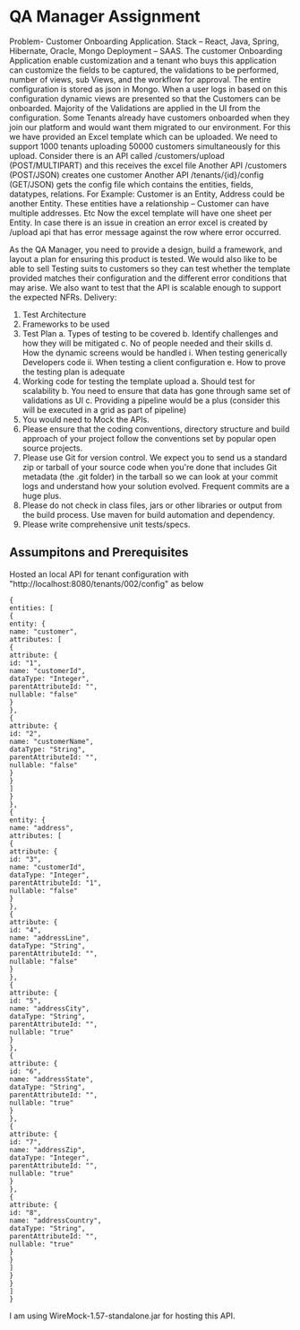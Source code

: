 # QA Manager Assignment

Problem- Customer Onboarding Application.
Stack – React, Java, Spring, Hibernate, Oracle, Mongo
Deployment – SAAS.
The customer Onboarding Application enable customization and a tenant who buys this application can customize the fields to be captured, the validations to be performed, number of views, sub Views, and the workflow for approval. The entire configuration is stored as json in Mongo. When a user logs in based on this configuration dynamic views are presented so that the Customers can be onboarded.
Majority of the Validations are applied in the UI from the configuration. Some Tenants already have customers onboarded when they join our platform and would want them migrated to our environment. For this we have provided an Excel template which can be uploaded. We need to support 1000 tenants uploading 50000 customers simultaneously for this upload. 
Consider there is an API called /customers/upload (POST/MULTIPART)  and this receives the excel file
Another API /customers (POST/JSON) creates one customer
Another API /tenants/{id}/config (GET/JSON) gets the config file which contains the entities, fields, datatypes, relations.
For Example: Customer is an Entity, Address could be another Entity. These entities have a relationship – Customer can have multiple addresses. Etc
Now the excel template will have one sheet per Entity.
In case there is an issue in creation an error excel is created by /upload api that has error message against the row where error occurred. 

As the QA Manager, you need to provide a design, build a framework, and layout a plan for ensuring this product is tested. We would also like to be able to sell Testing suits to customers so they can test whether the template provided matches their configuration and the different error conditions that may arise. We also want to test that the API is scalable enough to support the expected NFRs.
Delivery: 
1)	Test Architecture
2)	Frameworks to be used
3)	Test Plan 
a.	Types of testing to be covered
b.	Identify challenges and how they will be mitigated
c.	No of people needed and their skills
d.	How the dynamic screens would be handled
i.	When testing generically Developers code
ii.	When testing a client configuration
e.	How to prove the testing plan is adequate
4)	 Working code for testing the template upload
a.	Should test for scalability
b.	You need to ensure that data has gone through same set of validations as UI
c.	Providing a pipeline would be a plus (consider this will be executed in a grid as part of pipeline) 
5)	You would need to Mock the APIs.
6)	Please ensure that the coding conventions, directory structure and build approach of your project follow the conventions set by popular open source projects.
7)	Please use Git for version control. We expect you to send us a standard zip or tarball of your source code when you're done that includes Git metadata (the .git folder) in the tarball so we can look at your commit logs and understand how your solution evolved. Frequent commits are a huge plus.
8)	Please do not check in class files, jars or other libraries or output from the build process. Use maven for build automation and dependency. 
9)	Please write comprehensive unit tests/specs.





## Assumpitons and Prerequisites

Hosted an local API for tenant configuration with "http://localhost:8080/tenants/002/config" as below

```
{
entities: [
{
entity: {
name: "customer",
attributes: [
{
attribute: {
id: "1",
name: "customerId",
dataType: "Integer",
parentAttributeId: "",
nullable: "false"
}
},
{
attribute: {
id: "2",
name: "customerName",
dataType: "String",
parentAttributeId: "",
nullable: "false"
}
}
]
}
},
{
entity: {
name: "address",
attributes: [
{
attribute: {
id: "3",
name: "customerId",
dataType: "Integer",
parentAttributeId: "1",
nullable: "false"
}
},
{
attribute: {
id: "4",
name: "addressLine",
dataType: "String",
parentAttributeId: "",
nullable: "false"
}
},
{
attribute: {
id: "5",
name: "addressCity",
dataType: "String",
parentAttributeId: "",
nullable: "true"
}
},
{
attribute: {
id: "6",
name: "addressState",
dataType: "String",
parentAttributeId: "",
nullable: "true"
}
},
{
attribute: {
id: "7",
name: "addressZip",
dataType: "Integer",
parentAttributeId: "",
nullable: "true"
}
},
{
attribute: {
id: "8",
name: "addressCountry",
dataType: "String",
parentAttributeId: "",
nullable: "true"
}
}
]
}
}
]
}
```

I am using WireMock-1.57-standalone.jar for hosting this API.